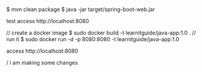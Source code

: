 $ mvn clean package
$ java -jar target/spring-boot-web.jar

test  access http://localhost:8080

// create a docker image
$ sudo docker build -t learnitguide/java-app:1.0 .
// run it
$ sudo docker run -d -p 8080:8080 -t learnitguide/java-app:1.0

access http://localhost:8080

/
i am making some changes